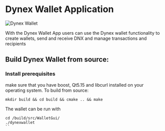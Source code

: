 # Dynex Wallet Application

![Dynex Wallet](https://github.com/dynexcoin/Dynex-Wallet-App/raw/main/dynexwallet.png)

With the Dynex Wallet App users can use the Dynex wallet functionality to create wallets, send and receive DNX and manage transactions and recipients

## Build Dynex Wallet from source:

### Install prerequisites

make sure that you have boost, Qt5.15 and libcurl installed on your operating system. To build from source:

```
mkdir build && cd build && cmake .. && make
```

The wallet can be run with

```
cd /build/src/WalletGui/
./dynexwallet
``
